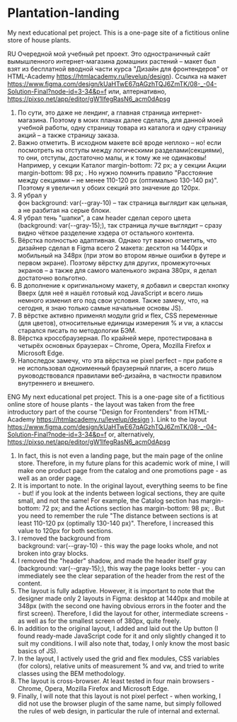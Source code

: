 # Plantation-landing
My next educational pet project. This is a one-page site of a fictitious online store of house plants.

RU
Очередной мой учебный pet проект. Это одностраничный сайт вымышленного интернет-магазина домашних растений – макет был взят из бесплатной вводной части курса "Дизайн для фронтендеров" от HTML-Academy https://htmlacademy.ru/levelup/design). Ссылка на макет https://www.figma.com/design/kUaHTwE67qAGzhTQJ6ZmTK/08-_-04-Solution-Final?node-id=3-34&p=f или, алтернативно, https://pixso.net/app/editor/gW1IfegRasN6_acm0dApsg
1. По сути, это даже не лендинг, а главная страница интернет-магазина. Поэтому в моих планах далее сделать, для данной моей учебной работы, одну страницу товара из каталога и одну страницу акций – а также страницу заказа.
2. Важно отметить. В исходном макете всё вроде неплохо – но! если посмотреть на отступы между логическими разделами(секциями), то они, отступы, достаточно малы, и к тому же не одинаковы! Например, у секции Каталог margin-bottom: 72 px; а у секции Акции margin-bottom: 98 px; . Но нужно помнить правило
"Расстояние между секциями – не менее 110-120 px (оптимально 130-140 px)".
Поэтому я увеличил у обоих секций это значение до 120px.
3. Я убрал у <main> фон background: var(--gray-10) – так страница выглядит как цельная, а не разбитая на серые блоки.
4. Я убрал тень "шапки", а сам header сделал серого цвета (background: var(--gray-15);), так страница лучше выглядит – сразу видно чёткое разделение хэдера от остального контента.
5. Вёрстка полностью адаптивная. Однако тут важно отметить, что дизайнер сделал в Figma всего 2 макета: десктоп на 1440px и мобильный на 348px (при этом во втором явные ошибки в футере и первом экране). Поэтому вёрстку для других, промежуточных экранов – а также для самого маленького экрана 380px, я делал достаточно вольготно.
6. В дополнение к оригинальному макету, я добавил и сверстал кнопку Вверх (для неё я нашёл готовый код JavaScript и всего лишь немного изменил его под свои условия. Также замечу, что, на сегодня, я знаю только самые начальные основы JS).
7. В вёрстке активно применял модули grid и flex, CSS переменные (для цветов), относительные единицы измерения % и vw, а классы старался писать по методологии БЭМ.
8. Вёрстка кроссбраузерная. По крайней мере, протестирована в четырёх основных браузерах – Chrome, Opera, Mozilla Firefox и Microsoft Edge.
9. Напоследок замечу, что эта вёрстка не pixel perfect – при работе я не использовал одноименный браузерный плагин, а всего лишь руководствовался правилами веб-дизайна, в частности правилом внутреннего и внешнего.

ENG
My next educational pet project. This is a one-page site of a fictitious online store of house plants - the layout was taken from the free introductory part of the course "Design for Frontenders" from HTML-Academy https://htmlacademy.ru/levelup/design ). Link to the layout https://www.figma.com/design/kUaHTwE67qAGzhTQJ6ZmTK/08-_-04-Solution-Final?node-id=3-34&p=f or, alternatively, https://pixso.net/app/editor/gW1IfegRasN6_acm0dApsg 
1. In fact, this is not even a landing page, but the main page of the online store. Therefore, in my future plans for this academic work of mine, I will make one product page from the catalog and one promotions page - as well as an order page.
2. It is important to note. In the original layout, everything seems to be fine - but! if you look at the indents between logical sections, they are quite small, and not the same! For example, the Catalog section has margin-bottom: 72 px; and the Actions section has margin-bottom: 98 px; . But you need to remember the rule
"The distance between sections is at least 110-120 px (optimally 130-140 px)".
Therefore, I increased this value to 120px for both sections.
3. I removed the background from <main> background: var(--gray-10) - this way the page looks whole, and not broken into gray blocks.
4. I removed the "header" shadow, and made the header itself gray (background: var(--gray-15);), this way the page looks better - you can immediately see the clear separation of the header from the rest of the content.
5. The layout is fully adaptive. However, it is important to note that the designer made only 2 layouts in Figma: desktop at 1440px and mobile at 348px (with the second one having obvious errors in the footer and the first screen). Therefore, I did the layout for other, intermediate screens - as well as for the smallest screen of 380px, quite freely.
6. In addition to the original layout, I added and laid out the Up button (I found ready-made JavaScript code for it and only slightly changed it to suit my conditions. I will also note that, today, I only know the most basic basics of JS).
7. In the layout, I actively used the grid and flex modules, CSS variables (for colors), relative units of measurement % and vw, and tried to write classes using the BEM methodology. 
8. The layout is cross-browser. At least tested in four main browsers - Chrome, Opera, Mozilla Firefox and Microsoft Edge.
9. Finally, I will note that this layout is not pixel perfect - when working, I did not use the browser plugin of the same name, but simply followed the rules of web design, in particular the rule of internal and external.
